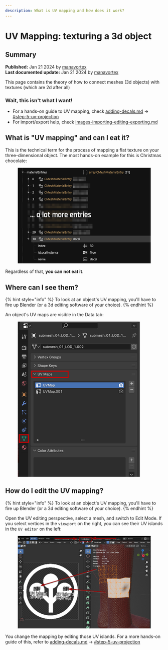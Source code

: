 ```yaml
---
description: What is UV mapping and how does it work?
---
```


# UV Mapping: texturing a 3d object

## Summary

**Published:** Jan 21 2024 by [manavortex](https://app.gitbook.com/u/NfZBoxGegfUqB33J9HXuCs6PVaC3 "mention")\
**Last documented update:** Jan 21 2024 by [manavortex](https://app.gitbook.com/u/NfZBoxGegfUqB33J9HXuCs6PVaC3 "mention")

This page contains the theory of how to connect meshes (3d objects) with textures (which are 2d after all)

### Wait, this isn't what I want!

* For a hands-on guide to UV mapping, check [adding-decals.md](../modding-guides/items-equipment/editing-existing-items/adding-decals.md "mention") -> [#step-5-uv-projection](../modding-guides/items-equipment/editing-existing-items/adding-decals.md#step-5-uv-projection "mention")
* For import/export help, check [images-importing-editing-exporting.md](../modding-guides/textures-and-luts/images-importing-editing-exporting.md "mention")

## What is "UV mapping" and can I eat it?

This is the technical term for the process of mapping a flat texture on your three-dimensional object. The most hands-on example for this is Christmas chocolate:&#x20;

<figure><img src="../../.gitbook/assets/adding_decals_15_definition.png" alt=""><figcaption></figcaption></figure>

Regardless of that, **you can not eat it**.

## Where can I see them?

{% hint style="info" %}
To look at an object's UV mapping, you'll have to fire up Blender (or a 3d editing software of your choice).
{% endhint %}

&#x20;An object's UV maps are visible in the Data tab:

<figure><img src="../../.gitbook/assets/uv_mapping_blender_data_tab.png" alt=""><figcaption></figcaption></figure>

## How do I edit the UV mapping?

{% hint style="info" %}
To look at an object's UV mapping, you'll have to fire up Blender (or a 3d editing software of your choice).
{% endhint %}

Open the UV editing perspective, select a mesh, and switch to Edit Mode. If you select vertices in the `viewport` on the right, you can see their UV islands in the `UV editor` on the left:

<figure><img src="../../.gitbook/assets/adding_decals_11_uv_editing.png" alt=""><figcaption></figcaption></figure>

You change the mapping by editing those UV islands. For a more hands-on guide of this, refer to [adding-decals.md](../modding-guides/items-equipment/editing-existing-items/adding-decals.md "mention") -> [#step-5-uv-projection](../modding-guides/items-equipment/editing-existing-items/adding-decals.md#step-5-uv-projection "mention")
